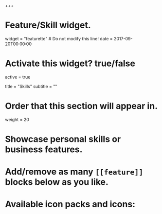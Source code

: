 +++
# Feature/Skill widget.
widget = "featurette"  # Do not modify this line!
date = 2017-09-20T00:00:00

# Activate this widget? true/false
active = true

title = "Skills"
subtitle = ""

# Order that this section will appear in.
weight = 20

# Showcase personal skills or business features.
# 
# Add/remove as many `[[feature]]` blocks below as you like.
# 
# Available icon packs and icons:
# * fas - Font Awesome standard icons (see https://fontawesome.com/icons)
# * fab - Font Awesome brand icons (see https://fontawesome.com/icons)
# * ai - academic icons (see https://jpswalsh.github.io/academicons/)

[[feature]]
  icon = "python"
  icon_pack = "fab"
  name = "Python"
  description = "Proficient"

[[feature]]
  icon = ""
  icon_pack = ""
  name = "Pytorch"
  description = "Proficient"

 [[feature]]
  icon = "terminal"
  icon_pack = "fab"
  name = "UNIX"
  description = "Proficient"
 
[[feature]]
  icon = "git"
  icon_pack = "fab"
  name = "Git"
  description = "Proficient"

[[feature]]
  icon = "file-code"
  icon_pack = "fab"
  name = "Latex"
  description = "Proficient"

[[feature]]
  icon = "file-code"
  icon_pack = "fab"
  name = "Latex"
  description = "Proficient"

[[feature]]
  icon = "file-excel"
  icon_pack = "fas"
  name = "Microsft office"
  description = "Proficient"

[[feature]]
  icon = "docker"
  icon_pack = "fab"
  name = "Docker"
  description = "Basic"

[[feature]]
  icon = ""
  icon_pack = ""
  name = "C"
  description = "Basic"

[[feature]]
  icon = ""
  icon_pack = ""
  name = "C++"
  description = "Basic"

 [[feature]]
  icon = "database"
  icon_pack = "fab"
  name = "PostgreSQL"
  description = "Basic"
 
[[feature]]
  icon = "js-square"
  icon_pack = "fab"
  name = "Javascript"
  description = "Basic"  
  
[[feature]]
  icon = "html5"
  icon_pack = "fab"
  name = "HTML"
  description = "Basic"  
  
[[feature]]
  icon = "css3-alt"
  icon_pack = "fab"
  name = "CSS"
  description = "Basic"  
  
[[feature]]
  icon = "adobe"
  icon_pack = "fab"
  name = "Adobe Ilustrator"
  description = "Basic"

+++
